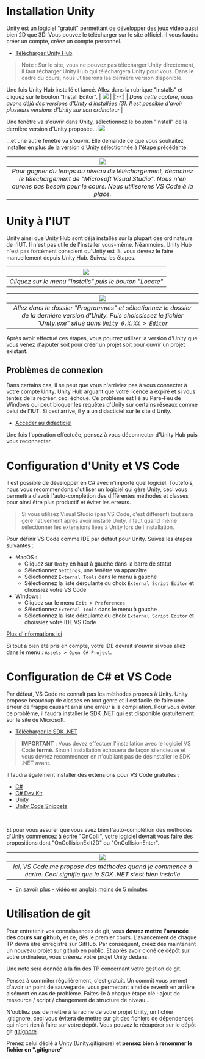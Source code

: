 # Installation Unity

Unity est un logiciel "gratuit" permettant de développer des jeux vidéo aussi bien 2D que 3D. Vous pouvez le télécharger sur le site officiel. Il vous faudra créer un compte, créez un compte personnel.

- [Télécharger Unity Hub](https://unity.com/fr/download)
> Note : Sur le site, vous ne pouvez pas télécharger Unity directement, il faut técharger Unity Hub qui téléchargera Unity pour vous. Dans le cadre du cours, nous utiliserons laa dernière version disponible.

Une fois Unity Hub installé et lancé. Allez dans la rubrique "Installs" et cliquez sur le bouton "Install Editor".
| ![](printscreens/installation-1.jpg) |
|:--:|
| *Dans cette capture, nous avons déjà des versions d'Unity d'installées (3). Il est possible d'avoir plusieurs versions d'Unity sur son ordinateur* |

Une fenêtre va s'ouvrir dans Unity, sélectionnez le bouton "Install" de la dernière version d'Unity proposée...
![](printscreens/installation-2.png)

...et une autre fenêtre va s'ouvrir. Elle demande ce que vous souhaitez installer en plus de la version d'Unity sélectionnée à l'étape précédente.

| ![](printscreens/installation-3.png) |
|:--:|
| *Pour gagner du temps au niveau du téléchargement, décochez le téléchargement de "Microsoft Visual Studio". Nous n'en aurons pas besoin pour le cours. Nous utiliserons VS Code à la place.* |

# Unity à l'IUT

Unity ainsi que Unity Hub sont déjà installés sur la plupart des ordinateurs de l'IUT. Il n'est pas utile de l'installer vous-même. Néanmoins, Unity Hub n'est pas forcément conscient qu'Unity est là, vous devrez le faire manuellement depuis Unity Hub. Suivez les étapes.

| ![](printscreens/locate-unity-1.png) |
|:--:|
| *Cliquez sur le menu "Installs" puis le bouton "Locate"* |

| ![](printscreens/locate-unity-2.png) |
|:--:|
| *Allez dans le dossier "Programmes" et sélectionnez le dossier de la dernière version d'Unity. Puis choississez le fichier "Unity.exe" situé dans `Unity 6.X.XX > Editor`* |

Après avoir effectué ces étapes, vous pourrez utiliser la version d'Unity que vous venez d'ajouter soit pour créer un projet soit pour ouvrir un projet existant.

## Problèmes de connexion
Dans certains cas, il se peut que vous n'arriviez pas à vous connecter à votre compte Unity. Unity Hub arguant que votre licence a expiré et si vous tentez de la recréer, ceci échoue. Ce problème est lié au Pare-Feu de Windows qui peut bloquer les requêtes d'Unity sur certains réseaux comme celui de l'IUT. Si ceci arrive, il y a un didacticiel sur le site d'Unity.
- [Accéder au didacticiel](https://docs.unity3d.com/Packages/com.unity.live-capture@2.0/manual/setup-network.html#manual-firewall-rule-configuration)

Une fois l'opération effectuée, pensez à vous déconnecter d'Unity Hub puis vous reconnecter.

# Configuration d'Unity et VS Code
Il est possible de développer en C# avec n'importe quel logiciel. Toutefois, nous vous recommendons d'utiliser un logiciel qui gère Unity, ceci vous permettra d'avoir l'auto-complétion des différentes méthodes et classes pour ainsi être plus productif et éviter les erreurs.

> Si vous utilisez Visual Studio (pas VS Code, c'est différent) tout sera géré nativement après avoir installé Unity, il faut quand même sélectionner les extensions liées à Unity lors de l'installation.

Pour définir VS Code comme IDE par défaut pour Unity. Suivez les étapes suivantes :
- MacOS :
  - Cliquez sur `Unity` en haut à gauche dans la barre de statut
  - Sélectionnez `Settings`, une fenêtre va apparaître
  - Sélectionnez `External Tools` dans le menu à gauche
  - Sélectionnez la liste déroulante du choix `External Script Editor` et choissiez votre VS Code
- Windows :
  - Cliquez sur le menu `Edit > Preferences`
  - Sélectionnez `External Tools` dans le menu à gauche
  - Sélectionnez la liste déroulante du choix `External Script Editor` et choissiez votre IDE VS Code

[Plus d'informations ici](https://learn.unity.com/tutorial/set-your-default-script-editor-ide#)

Si tout a bien été pris en compte, votre IDE devrait s'ouvrir si vous allez dans le menu : `Assets > Open C# Project`.

# Configuration de C# et VS Code
Par défaut, VS Code ne connaît pas les méthodes propres à Unity. Unity propose beaucoup de classes en tout genre et il est facile de faire une erreur de frappe causant ainsi une erreur à la compilation. Pour vous éviter ce problème, il faudra installer le SDK .NET qui est disponible gratuitement sur le site de Microsoft.

- [Télécharger le SDK .NET](https://dot.net/core-sdk-vscode)

> **IMPORTANT** : Vous devez effectuer l'installation avec le logiciel VS Code **fermé**. Sinon l'installation échouera de façon silencieuse et vous devrez recommencer en n'oubliant pas de désinstaller le SDK .NET avant.


Il faudra également installer des extensions pour VS Code gratuites :
- [C#](https://marketplace.visualstudio.com/items?itemName=ms-dotnettools.csharp)
- [C# Dev Kit](https://marketplace.visualstudio.com/items?itemName=ms-dotnettools.csdevkit)
- [Unity](https://marketplace.visualstudio.com/items?itemName=VisualStudioToolsForUnity.vstuc)
- [Unity Code Snippets](https://marketplace.visualstudio.com/items?itemName=kleber-swf.unity-code-snippets)
<br>

Et pour vous assurer que vous avez bien l'auto-complétion des méthodes d'Unity commencez à écrire "OnColli", votre logiciel devrait vous faire des propositions dont "OnCollisionExit2D" ou "OnCollisionEnter".

| ![](printscreens/installation-4.png) |
|:--:|
| *Ici, VS Code me propose des méthodes quand je commence à écrire. Ceci signifie que le SDK .NET s'est bien installé* |

- [En savoir plus - vidéo en anglais moins de 5 minutes](https://www.youtube.com/watch?v=Du0UMIw_EE8)

# Utilisation de git
Pour entretenir vos connaissances de git, vous **devrez mettre l'avancée des cours sur github,** et ce, dès le premier cours. L'avancement de chaque TP devra être enregistré sur GitHub. Par conséquent, créez dès maintenant un nouveau projet sur github en public. Et après avoir cloné ce dépôt sur votre ordinateur, vous créerez votre projet Unity dedans.

Une note sera donnée à la fin des TP concernant votre gestion de git.

Pensez à commiter régulièrement, c'est gratuit. Un commit vous permet d'avoir un point de sauvegarde, vous permettant ainsi de revenir en arrière aisément en cas de problème. Faites-le à chaque étape clé : ajout de ressource / script / changement de structure de niveau...

N'oubliez pas de mettre à la racine de votre projet Unity, un fichier .gitignore, ceci vous évitera de mettre sur git des fichiers de dépendences qui n'ont rien à faire sur votre dépôt. Vous pouvez le récupérer sur le dépôt git [gitignore](https://github.com/github/gitignore).

Prenez celui dédié à Unity (Unity.gitignore) et **pensez bien à renommer le fichier en ".gitignore"**
